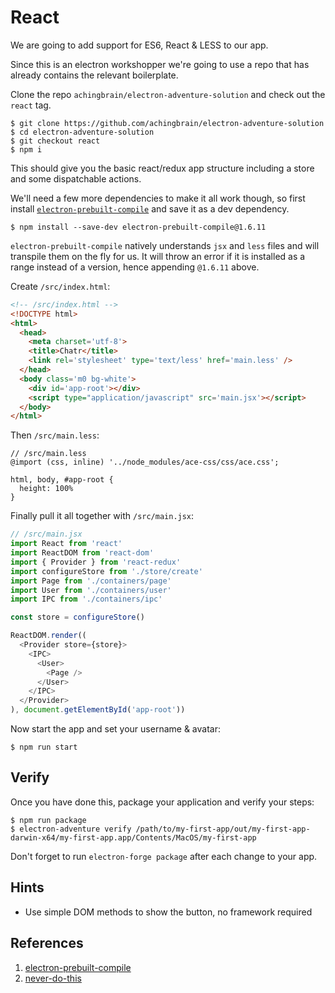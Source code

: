 # React

We are going to add support for ES6, React & LESS to our app.

Since this is an electron workshopper we're going to use a repo that has already contains the relevant boilerplate.

Clone the repo `achingbrain/electron-adventure-solution` and check out the `react` tag.

```
$ git clone https://github.com/achingbrain/electron-adventure-solution
$ cd electron-adventure-solution
$ git checkout react
$ npm i
```

This should give you the basic react/redux app structure including a store and some dispatchable actions.

We'll need a few more dependencies to make it all work though, so first install [`electron-prebuilt-compile`](electron-prebuilt-compile) and save it as a dev dependency.

```
$ npm install --save-dev electron-prebuilt-compile@1.6.11
```

`electron-prebuilt-compile` natively understands `jsx` and `less` files and will transpile them on the fly for us.  It will throw an error if it is installed as a range instead of a version, hence appending `@1.6.11` above.

Create `/src/index.html`:

```html
<!-- /src/index.html -->
<!DOCTYPE html>
<html>
  <head>
    <meta charset='utf-8'>
    <title>Chatr</title>
    <link rel='stylesheet' type='text/less' href='main.less' />
  </head>
  <body class='m0 bg-white'>
    <div id='app-root'></div>
    <script type="application/javascript" src='main.jsx'></script>
  </body>
</html>
```

Then `/src/main.less`:

```less
// /src/main.less
@import (css, inline) '../node_modules/ace-css/css/ace.css';

html, body, #app-root {
  height: 100%
}
```

Finally pull it all together with `/src/main.jsx`:

```js
// /src/main.jsx
import React from 'react'
import ReactDOM from 'react-dom'
import { Provider } from 'react-redux'
import configureStore from './store/create'
import Page from './containers/page'
import User from './containers/user'
import IPC from './containers/ipc'

const store = configureStore()

ReactDOM.render((
  <Provider store={store}>
    <IPC>
      <User>
        <Page />
      </User>
    </IPC>
  </Provider>
), document.getElementById('app-root'))
```

Now start the app and set your username & avatar:

```
$ npm run start
```

## Verify

Once you have done this, package your application and verify your steps:

```
$ npm run package
$ electron-adventure verify /path/to/my-first-app/out/my-first-app-darwin-x64/my-first-app.app/Contents/MacOS/my-first-app
```

Don't forget to run `electron-forge package` after each change to your app.

## Hints

* Use simple DOM methods to show the button, no framework required

## References

1. [electron-prebuilt-compile](https://github.com/electron-userland/electron-prebuilt-compile)
2. [never-do-this](https://xkcd.com/927/)
